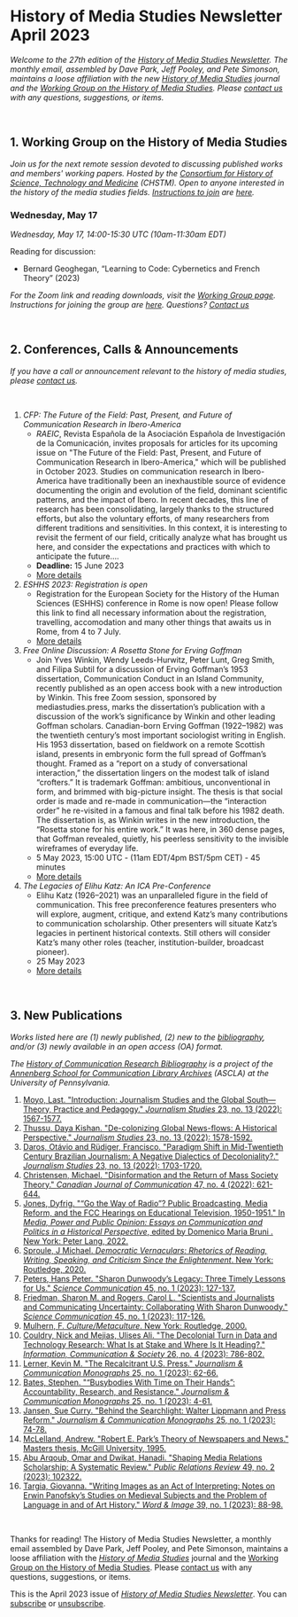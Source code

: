 # History of Media Studies Newsletter April 2023 

*Welcome to the 27th edition of the [History of Media Studies Newsletter](https://hms.mediastudies.press/newsletter). The monthly email, assembled by Dave Park, Jeff Pooley, and Pete Simonson, maintains a loose affiliation with the new [*History of Media Studies*](https://hms.mediastudies.press) journal and the [Working Group on the History of Media Studies](https://www.chstm.org/media-studies). Please [contact us](mailto:hms@mediastudies.press) with any questions, suggestions, or items.*

<br>


## 1. Working Group on the History of Media Studies

*Join us for the next remote session devoted to discussing published works and members' working papers. Hosted by the [Consortium for History of Science, Technology and Medicine](https://www.chstm.org/media-studies) (CHSTM). Open to anyone interested in the history of the media studies fields. [Instructions to join](https://hms.mediastudies.press/working-group) are [here](https://hms.mediastudies.press/working-group).*

### Wednesday, May 17

*Wednesday, May 17, 14:00-15:30 UTC (10am-11:30am EDT)*

Reading for discussion:

* Bernard Geoghegan, “Learning to Code: Cybernetics and French Theory” (2023)

*For the Zoom link and reading downloads, visit the [Working Group page](https://www.chstm.org/media-studies). Instructions for joining the group are [here](https://hms.mediastudies.press/working-group). Questions? [Contact us](mailto:hms@mediastudies.press)*


<br>


## 2. Conferences, Calls & Announcements

*If you have a call or announcement relevant to the history of media studies, please [contact us](mailto:hms@mediastudies.press).*

<br>

1. *CFP: The Future of the Field: Past, Present, and Future of Communication Research in Ibero-America* 
	* *RAEIC*, Revista Española de la Asociación Española de Investigación de la Comunicación, invites proposals for articles for its upcoming issue on "The Future of the Field: Past, Present, and Future of Communication Research in Ibero-America," which will be published in October 2023. Studies on communication research in Ibero-America have traditionally been an inexhaustible source of evidence documenting the origin and evolution of the field, dominant scientific patterns, and the impact of Ibero. In recent decades, this line of research has been consolidating, largely thanks to the structured efforts, but also the voluntary efforts, of many researchers from different traditions and sensitivities. In this context, it is interesting to revisit the ferment of our field, critically analyze what has brought us here, and consider the expectations and practices with which to anticipate the future….
	* **Deadline:** 15 June 2023
	* [More details](http://commlist.org/archive/all/2023-all/msg00707.html)
1. *ESHHS 2023: Registration is open* 
	* Registration for the European Society for the History of the Human Sciences (ESHHS) conference in Rome is now open! Please follow this link to find all necessary information about the registration, travelling, accomodation and many other things that awaits us in Rome, from 4 to 7 July.
	* [More details](https://www.eshhs.eu/wordpress-3.3.1/wordpress/?page_id=1917)
1. *Free Online Discussion: A Rosetta Stone for Erving Goffman* 
	* Join Yves Winkin, Wendy Leeds-Hurwitz, Peter Lunt, Greg Smith, and Filipa Subtil for a discussion of Erving Goffman’s 1953 dissertation, Communication Conduct in an Island Community, recently published as an open access book with a new introduction by Winkin. This free Zoom session, sponsored by mediastudies.press, marks the dissertation’s publication with a discussion of the work’s significance by Winkin and other leading Goffman scholars. Canadian-born Erving Goffman (1922–1982) was the twentieth century’s most important sociologist writing in English. His 1953 dissertation, based on fieldwork on a remote Scottish island, presents in embryonic form the full spread of Goffman’s thought. Framed as a “report on a study of conversational interaction,” the dissertation lingers on the modest talk of island “crofters.” It is trademark Goffman: ambitious, unconventional in form, and brimmed with big-picture insight. The thesis is that social order is made and re-made in communication—the “interaction order” he re-visited in a famous and final talk before his 1982 death. The dissertation is, as Winkin writes in the new introduction, the “Rosetta stone for his entire work.” It was here, in 360 dense pages, that Goffman revealed, quietly, his peerless sensitivity to the invisible wireframes of everyday life.
	* 5 May 2023, 15:00 UTC - (11am EDT/4pm BST/5pm CET) - 45 minutes
	* [More details](https://www.mediastudies.press/goffman-discussion)
1. *The Legacies of Elihu Katz: An ICA Pre-Conference* 
	* Elihu Katz (1926–2021) was an unparalleled figure in the field of communication. This free preconference features presenters who will explore, augment, critique, and extend Katz’s many contributions to communication scholarship. Other presenters will situate Katz’s legacies in pertinent historical contexts. Still others will consider Katz’s many other roles (teacher, institution-builder, broadcast pioneer).
	* 25 May 2023
	* [More details](https://legacies-of-katz.pubpub.org)

<br>

## 3. New Publications

*Works listed here are (1) newly published, (2) new to the [bibliography](https://www.asc.upenn.edu/research/centers/annenberg-school-communication-library-archives/collections/history-field), and/or (3) newly available in an open access (OA) format.*

*The [History of Communication Research Bibliography](https://www.asc.upenn.edu/research/centers/annenberg-school-communication-library-archives/collections/history-field) is a project of the [Annenberg School for Communication Library Archives](https://www.asc.upenn.edu/research/centers/annenberg-school-for-communication-library-archives) (ASCLA) at the University of Pennsylvania.* 


1. [Moyo, Last. "Introduction: Journalism Studies and the Global South—Theory, Practice and Pedagogy." _Journalism Studies_ 23, no. 13 (2022): 1567-1577. ](https://www.bibsonomy.org/bibtex/23f906d653ff70c7d71045bedda21d635)
1. [Thussu, Daya Kishan. "De-colonizing Global News-flows: A Historical Perspective." _Journalism Studies_ 23, no. 13 (2022): 1578-1592. ](https://www.bibsonomy.org/bibtex/2cf8ce4b4e522c86f1032241653402d28)
1. [Daros, Otávio and Rüdiger, Francisco. "Paradigm Shift in Mid-Twentieth Century Brazilian Journalism: A Negative Dialectics of Decoloniality?." _Journalism Studies_ 23, no. 13 (2022): 1703-1720. ](https://www.bibsonomy.org/bibtex/2e482246d2e55fd7774bcf9681c9e70e5)
1. [Christensen, Michael. "Disinformation and the Return of Mass Society Theory." _Canadian Journal of Communication_ 47, no. 4 (2022): 621-644. ](https://www.bibsonomy.org/bibtex/242fe2f7140840496f9de30ca5b3a29b3)
1. [Jones, Dyfrig. "“Go the Way of Radio”? Public Broadcasting, Media Reform, and the FCC Hearings on Educational Television, 1950-1951." In _Media, Power and Public Opinion: Essays on Communication and Politics in a Historical Perspective_, edited by Domenico Maria Bruni . New York: Peter Lang, 2022. ](https://www.bibsonomy.org/bibtex/2d72fedb9c3c99326c1ea260dac915828)
1. [Sproule, J Michael. _Democratic Vernaculars: Rhetorics of Reading, Writing, Speaking, and Criticism Since the Enlightenment_. New York: Routledge, 2020. ](https://www.bibsonomy.org/bibtex/20fcdccc4d3b047e4b0dba998e0f1c511)
1. [Peters, Hans Peter. "Sharon Dunwoody’s Legacy: Three Timely Lessons for Us." _Science Communication_ 45, no. 1 (2023): 127-137. ](https://www.bibsonomy.org/bibtex/2c4c0d6cd4c580c0ef5edb96b7927c958)
1. [Friedman, Sharon M. and Rogers, Carol L. "Scientists and Journalists and Communicating Uncertainty: Collaborating With Sharon Dunwoody." _Science Communication_ 45, no. 1 (2023): 117-126. ](https://www.bibsonomy.org/bibtex/2c3aa2f52c27abc9e9107c4c4f93d77d8)
1. [Mulhern, F. _Culture/Metaculture_. New York: Routledge, 2000. ](https://www.bibsonomy.org/bibtex/208f9cda073bf5356447d65f45fb54571)
1. [Couldry, Nick and Mejias, Ulises Ali. "The Decolonial Turn in Data and Technology Research: What Is at Stake and Where Is It Heading?." _Information, Communication & Society_ 26, no. 4 (2023): 786-802. ](https://www.bibsonomy.org/bibtex/22cd01e4128c4d9d88fc2cfaa48d90701)
1. [Lerner, Kevin M. "The Recalcitrant U.S. Press." _Journalism & Communication Monographs_ 25, no. 1 (2023): 62-66. ](https://www.bibsonomy.org/bibtex/2a8b54fbc576a90892e355f70b99f0af5)
1. [Bates, Stephen. "“Busybodies With Time on Their Hands”: Accountability, Research, and Resistance." _Journalism & Communication Monographs_ 25, no. 1 (2023): 4-61. ](https://www.bibsonomy.org/bibtex/23e571de54e8e4bbac54485a208af99fa)
1. [Jansen, Sue Curry. "Behind the Searchlight: Walter Lippmann and Press Reform." _Journalism & Communication Monographs_ 25, no. 1 (2023): 74-78. ](https://www.bibsonomy.org/bibtex/228a12af7c3bca728674abb2b54795d91)
1. [McLelland, Andrew. "Robert E. Park’s Theory of Newspapers and News." Masters thesis, McGill University, 1995. ](https://www.bibsonomy.org/bibtex/272f0d0c5b951e64b77169f33bbcadfbd)
1. [Abu Arqoub, Omar and Dwikat, Hanadi. "Shaping Media Relations Scholarship: A Systematic Review." _Public Relations Review_ 49, no. 2 (2023): 102322. ](https://www.bibsonomy.org/bibtex/251c236529079795a4d53526484e83fc6)
1. [Targia, Giovanna. "Writing Images as an Act of Interpreting: Notes on Erwin Panofsky’s Studies on Medieval Subjects and the Problem of Language in and of Art History." _Word & Image_ 39, no. 1 (2023): 88-98. ](https://www.bibsonomy.org/bibtex/247c3762ea752c064500515caf2961e2c)

<br>



Thanks for reading! The History of Media Studies Newsletter, a monthly email assembled by Dave Park, Jeff Pooley, and Pete Simonson, maintains a loose affiliation with the [*History of Media Studies*](https://hms.mediastudies.press) journal and the [Working Group on the History of Media Studies](https://www.chstm.org/media-studies). Please [contact us](mailto:hms@mediastudies.press) with any questions, suggestions, or items.

This is the April 2023 issue of [*History of Media Studies Newsletter*](https://hms.mediastudies.press/newsletter). You can [subscribe](https://buttondown.email/hms) or [unsubscribe](https://buttondown.email/api/emails/unsubscribe/7357).